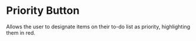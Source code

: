 # Priority Button
Allows the user to designate items on their to-do list as priority, highlighting them in red.

